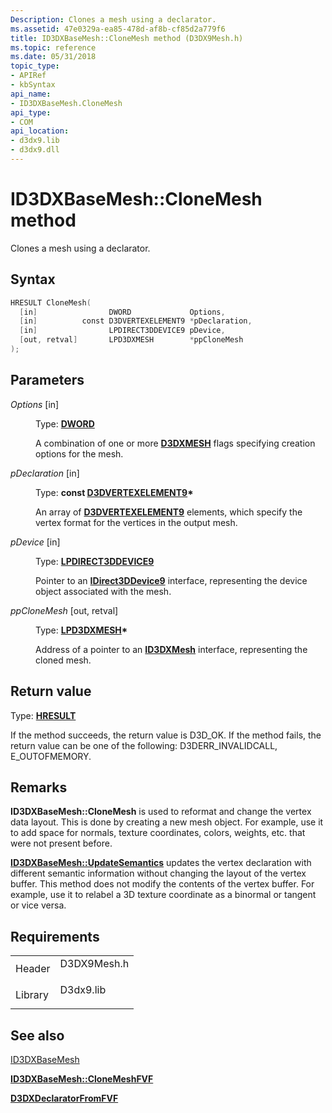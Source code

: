 ```yaml
---
Description: Clones a mesh using a declarator.
ms.assetid: 47e0329a-ea85-478d-af8b-cf85d2a779f6
title: ID3DXBaseMesh::CloneMesh method (D3DX9Mesh.h)
ms.topic: reference
ms.date: 05/31/2018
topic_type:
- APIRef
- kbSyntax
api_name:
- ID3DXBaseMesh.CloneMesh
api_type:
- COM
api_location:
- d3dx9.lib
- d3dx9.dll
---
```


# ID3DXBaseMesh::CloneMesh method

Clones a mesh using a declarator.

## Syntax


```C++
HRESULT CloneMesh(
  [in]                DWORD             Options,
  [in]          const D3DVERTEXELEMENT9 *pDeclaration,
  [in]                LPDIRECT3DDEVICE9 pDevice,
  [out, retval]       LPD3DXMESH        *ppCloneMesh
);
```



## Parameters

<dl> <dt>

*Options* \[in\]
</dt> <dd>

Type: **[**DWORD**](https://msdn.microsoft.com/library/Aa383751(v=VS.85).aspx)**

A combination of one or more [**D3DXMESH**](https://msdn.microsoft.com/library/Bb205370(v=VS.85).aspx) flags specifying creation options for the mesh.

</dd> <dt>

*pDeclaration* \[in\]
</dt> <dd>

Type: **const [**D3DVERTEXELEMENT9**](d3dvertexelement9.md)\***

An array of [**D3DVERTEXELEMENT9**](d3dvertexelement9.md) elements, which specify the vertex format for the vertices in the output mesh.

</dd> <dt>

*pDevice* \[in\]
</dt> <dd>

Type: **[**LPDIRECT3DDEVICE9**](https://msdn.microsoft.com/library/Bb174336(v=VS.85).aspx)**

Pointer to an [**IDirect3DDevice9**](https://msdn.microsoft.com/library/Bb174336(v=VS.85).aspx) interface, representing the device object associated with the mesh.

</dd> <dt>

*ppCloneMesh* \[out, retval\]
</dt> <dd>

Type: **[**LPD3DXMESH**](id3dxmesh.md)\***

Address of a pointer to an [**ID3DXMesh**](id3dxmesh.md) interface, representing the cloned mesh.

</dd> </dl>

## Return value

Type: **[**HRESULT**](https://msdn.microsoft.com/library/Bb401631(v=MSDN.10).aspx)**

If the method succeeds, the return value is D3D\_OK. If the method fails, the return value can be one of the following: D3DERR\_INVALIDCALL, E\_OUTOFMEMORY.

## Remarks

**ID3DXBaseMesh::CloneMesh** is used to reformat and change the vertex data layout. This is done by creating a new mesh object. For example, use it to add space for normals, texture coordinates, colors, weights, etc. that were not present before.

[**ID3DXBaseMesh::UpdateSemantics**](id3dxbasemesh--updatesemantics.md) updates the vertex declaration with different semantic information without changing the layout of the vertex buffer. This method does not modify the contents of the vertex buffer. For example, use it to relabel a 3D texture coordinate as a binormal or tangent or vice versa.

## Requirements



|                    |                                                                                        |
|--------------------|----------------------------------------------------------------------------------------|
| Header<br/>  | <dl> <dt>D3DX9Mesh.h</dt> </dl> |
| Library<br/> | <dl> <dt>D3dx9.lib</dt> </dl>   |



## See also

<dl> <dt>

[ID3DXBaseMesh](id3dxbasemesh.md)
</dt> <dt>

[**ID3DXBaseMesh::CloneMeshFVF**](id3dxbasemesh--clonemeshfvf.md)
</dt> <dt>

[**D3DXDeclaratorFromFVF**](d3dxdeclaratorfromfvf.md)
</dt> </dl>

 

 




